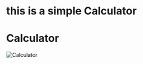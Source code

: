 # this is  a simple Calculator 
# Calculator
![Calculator](https://github.com/user-attachments/assets/19bb6655-d031-4af3-8cfb-c2a4a085592b)
